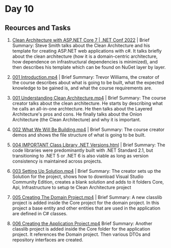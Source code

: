 # Day 10

## Reources and Tasks
1. [Clean Architecture with ASP.NET Core 7 | .NET Conf 2022](https://www.youtube.com/watch?v=j6u7Pw6dyUw) | Brief Summary: Steve Smith talks about the Clean Architecture and his template for creating ASP.NET web applications with c#. It talks briefly about the clean architecture (how it is a domain-centric architecture, how dependence on infrastructural dependencies is minimized), and then describes his template which can be found on NuGet layer by layer.

2. [001 Introduction.mp4](https://drive.google.com/file/d/10SP5xneVESe43IcNxWcorKPqFqxKViXO/view?usp=sharing) | Brief Summary: Trevor Williams, the creator of the course describes about what is going to be built, what the expected knowledge to be gained is, and what the course requirements are.

3. [001 Understanding Clean Architecture.mp4](https://drive.google.com/file/d/1K_0ugcIBgEcHcxlTH-GHGFccLqvxemGs/view?usp=sharing) | Brief Summary: The course creator talks about the clean architecture. He starts by describing what he calls an all-in-one archtecture. He then talks about the Layered Architecture's pros and cons. He finally talks about the Onion Architecture (the Clean Architecture) and why it is important.

4. [002 What We Will Be Building.mp4](https://drive.google.com/file/d/1SNS1QlvFLAMNgptXSs4HYtD5hD5UzyXN/view?usp=sharing) | Brief Summary: The course creator demos and shows the file structure of what is going to be built.

5. [004 IMPORTANT Class Library .NET Versions.html](https://drive.google.com/file/d/1F5NbSTAc75RU-XmnJ1X8f3OQG3GItZUS/view?usp=sharing) | Brief Summary: The code libraries were predominantly built with .NET Standard 2.1, but transitioning to .NET 5 or .NET 6 is also viable as long as version consistency is maintained across projects.

6. [003 Setting Up Solution.mp4](https://drive.google.com/file/d/1FrOVM1AQw8YuDuRrQrD13ctWmDAo-k8L/view?usp=sharing) | Brief Summary: The creator sets up the Solution for the project, shows how to download Visual Studio Community Edition, creates a blank solution and adds to it folders Core, Api, Infrastructure to setup te Clean Architecture project

7. [005 Creating The Domain Project.mp4](https://drive.google.com/file/d/19ufDUz7nESVfu-2LdFYnvgO044wesfvG/view?usp=sharing) | Brief Summary: A new classlib project is added inside the Core project for the domain project. In this project a base entity and other entities that are used in the application are defined in C# classes.

8. [006 Creating the Application Project.mp4](https://drive.google.com/file/d/1LI1IbP7g1F2XdEP4zww7A8xtRjoxvg5m/view?usp=sharing)
 Brief Summary: Another classlib project is added inside the Core folder for the application project. It references the Domain project. Then various DTOs and repository interfaces are created.
